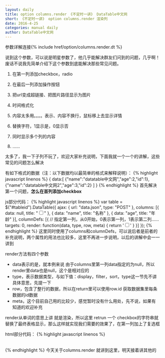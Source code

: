 ```yaml
---
layout: daily
title: option columns.render 《不定时一讲》 DataTable中文网
short: 《不定时一讲》 option columns.render 渲染列
date: 2016-4-25
categories: manual daily
author: DataTable中文网
---
```

参数详解连接{% include href/option/columns.render.dt %}

说到这个参数，可以说是明星参数了，他几乎能解决群友们问到的问题，几乎啊！废话不说我先简单介绍下这个参数到底能解决那些常见问题。

1. 在第一列添加checkbox，radio

2. 在最后一列添加操作按钮

3. 把url变成超链接、把图片路径显示为图片

4. 时间格式化

5. 内容太多用。。。。表示、内容不换行，鼠标移上去显示详情

6. 替换字符，1显示是，0显示否

7. 同时显示多个列的内容

8. ……

太多了，我一下子列不玩了，欢迎大家补充说明，下面我就一个一个的讲解，这些常见的问题怎么解决

有如下格式的数据（注：以下数据均以最简单的格式来解释说明）：
{% highlight javascript linenos %}
{
    data:[
        {"name":"datatable中文网","age":2,"id":1},
        {"name":"datatable中文网2","age":3,"id":2}
    ]
}
{% endhighlight %}
首先解决第一个问题，**怎么在首列添加checkbox**

js部分代码：
{% highlight javascript linenos %}
var table = $("#tableid").DataTable({
    ajax: {
        url: "data.json",
        type: "POST"
    },
    columns: [{
        data: null,
        title: "<input type='checkbox' name='checklist' id='checkall' />"
    },
    {
        data: "name",
        title: "名称"
    },
    {
        data: "age",
        title: "年龄"
    }],
    columnDefs: [{
        //   指定第一列，从0开始，0表示第一列，1表示第二列……
        targets: 0,
        render: function(data, type, row, meta) {
            return '<input type="checkbox" name="checklist" value="' + row.id + '" />'
        }
    }]
});
{% endhighlight %}
这里同时使用了columns和columnDefs，可以说后者是前者的补充说明，两个属性的用法也比较多，这里不再进一步说明，以后的讲解中会一一讲到

render方法有四个参数

* data表示的是，就本例来说 由于columns里第一列data指定的为null，所以render里data也是null，这个是相对应的
* type，表示数据类型，与如下值：display，filter，sort，type这一节先不讲具体意思，先提一下
* row，包含了整行的数据，所以在return里可以使用row.id 获取数据集里每条数据的id数据
* meta，这个目前自己用的比较少，感觉暂时没有什么用处，先不说，如果有知道的欢迎补充

render从单词的意思上讲 就是渲染，所以这里 retrun 一个 checkbox的字符串就替换了最终表格显示，那么这样就实现我们需要的效果了，在第一列加上了复选框

html部分代码：
{% highlight javascript linenos %}
<table id="tableid">
        <!-- 由于我在dt初始化代码里配置了columns.title属性，所以在html里不用再书写th标签-->
</table>
{% endhighlight %}
今天关于columns.render 就讲到这里，明天接着讲其他的